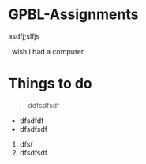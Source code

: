 # GPBL-Assignments
asdfj;slfjs

i wish i had a computer
# Things to do
> ddfsdfsdf

- dfsdfdf
- dfsdfsdf

1. dfsf
1. dfsdfsdf

